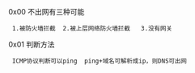 0x00 不出网有三种可能

     1.被防火墙拦截  2.被上层网络防火墙拦截   3.没有网关
     
0x01 判断方法

     ICMP协议判断可以ping  ping+域名可解析成ip，则DNS可出网

